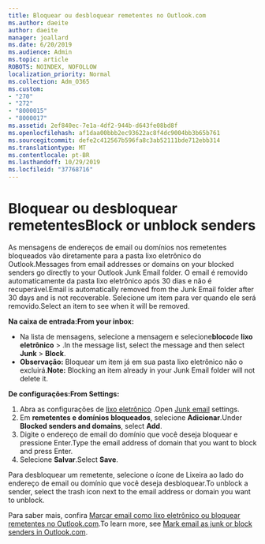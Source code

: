 ```yaml
---
title: Bloquear ou desbloquear remetentes no Outlook.com
ms.author: daeite
author: daeite
manager: joallard
ms.date: 6/20/2019
ms.audience: Admin
ms.topic: article
ROBOTS: NOINDEX, NOFOLLOW
localization_priority: Normal
ms.collection: Adm_O365
ms.custom:
- "270"
- "272"
- "8000015"
- "8000017"
ms.assetid: 2ef840ec-7e1a-4df2-944b-d643fe08bd8f
ms.openlocfilehash: af1daa00bbb2ec93622ac8f4dc9004bb3b65b761
ms.sourcegitcommit: defe2c412567b596fa8c3ab52111bde712ebb314
ms.translationtype: MT
ms.contentlocale: pt-BR
ms.lasthandoff: 10/29/2019
ms.locfileid: "37768716"
---
```

# <a name="block-or-unblock-senders"></a><span data-ttu-id="12eb2-102">Bloquear ou desbloquear remetentes</span><span class="sxs-lookup"><span data-stu-id="12eb2-102">Block or unblock senders</span></span>

<span data-ttu-id="12eb2-103">As mensagens de endereços de email ou domínios nos remetentes bloqueados vão diretamente para a pasta lixo eletrônico do Outlook.</span><span class="sxs-lookup"><span data-stu-id="12eb2-103">Messages from email addresses or domains on your blocked senders go directly to your Outlook Junk Email folder.</span></span> <span data-ttu-id="12eb2-104">O email é removido automaticamente da pasta lixo eletrônico após 30 dias e não é recuperável.</span><span class="sxs-lookup"><span data-stu-id="12eb2-104">Email is automatically removed from the Junk Email folder after 30 days and is not recoverable.</span></span> <span data-ttu-id="12eb2-105">Selecione um item para ver quando ele será removido.</span><span class="sxs-lookup"><span data-stu-id="12eb2-105">Select an item to see when it will be removed.</span></span>

<span data-ttu-id="12eb2-106">**Na caixa de entrada:**</span><span class="sxs-lookup"><span data-stu-id="12eb2-106">**From your inbox:**</span></span>

- <span data-ttu-id="12eb2-107">Na lista de mensagens, selecione a mensagem e selecione**bloco**de **lixo eletrônico** > .</span><span class="sxs-lookup"><span data-stu-id="12eb2-107">In the message list, select the message and then select **Junk** > **Block**.</span></span>
- <span data-ttu-id="12eb2-108">**Observação:** Bloquear um item já em sua pasta lixo eletrônico não o excluirá.</span><span class="sxs-lookup"><span data-stu-id="12eb2-108">**Note:** Blocking an item already in your Junk Email folder will not delete it.</span></span>

<span data-ttu-id="12eb2-109">**De configurações:**</span><span class="sxs-lookup"><span data-stu-id="12eb2-109">**From Settings:**</span></span>

1. <span data-ttu-id="12eb2-110">Abra as configurações de [lixo eletrônico](https://outlook.live.com/mail/options/mail/junkEmail) .</span><span class="sxs-lookup"><span data-stu-id="12eb2-110">Open [Junk email](https://outlook.live.com/mail/options/mail/junkEmail) settings.</span></span>
2. <span data-ttu-id="12eb2-111">Em **remetentes e domínios bloqueados**, selecione **Adicionar**.</span><span class="sxs-lookup"><span data-stu-id="12eb2-111">Under **Blocked senders and domains**, select **Add**.</span></span>
3. <span data-ttu-id="12eb2-112">Digite o endereço de email do domínio que você deseja bloquear e pressione Enter.</span><span class="sxs-lookup"><span data-stu-id="12eb2-112">Type the email address of domain that you want to block and press Enter.</span></span>
4. <span data-ttu-id="12eb2-113">Selecione **Salvar**.</span><span class="sxs-lookup"><span data-stu-id="12eb2-113">Select **Save**.</span></span>

<span data-ttu-id="12eb2-114">Para desbloquear um remetente, selecione o ícone de Lixeira ao lado do endereço de email ou domínio que você deseja desbloquear.</span><span class="sxs-lookup"><span data-stu-id="12eb2-114">To unblock a sender, select the trash icon next to the email address or domain you want to unblock.</span></span>

<span data-ttu-id="12eb2-115">Para saber mais, confira [Marcar email como lixo eletrônico ou bloquear remetentes no Outlook.com](https://support.office.com/article/a3ece97b-82f8-4a5e-9ac3-e92fa6427ae4?wt.mc_id=Office_Outlook_com_Alchemy).</span><span class="sxs-lookup"><span data-stu-id="12eb2-115">To learn more, see [Mark email as junk or block senders in Outlook.com](https://support.office.com/article/a3ece97b-82f8-4a5e-9ac3-e92fa6427ae4?wt.mc_id=Office_Outlook_com_Alchemy).</span></span>